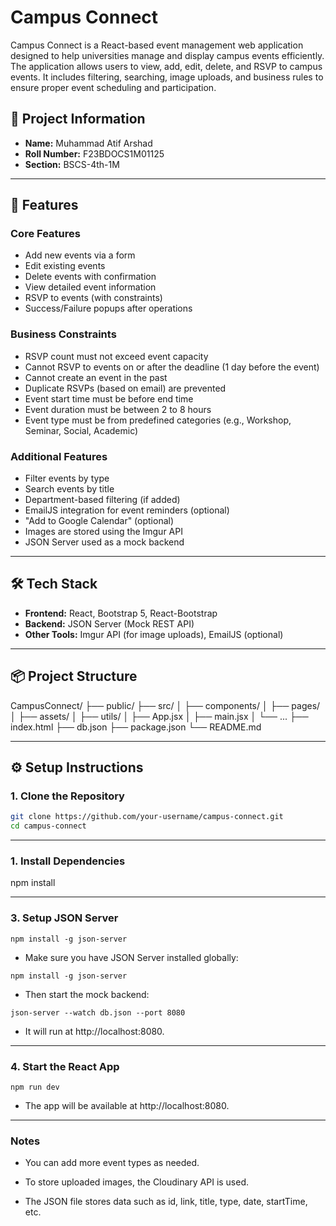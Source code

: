 # Campus Connect

Campus Connect is a React-based event management web application designed to help universities manage and display campus events efficiently. The application allows users to view, add, edit, delete, and RSVP to campus events. It includes filtering, searching, image uploads, and business rules to ensure proper event scheduling and participation.

## 👤 Project Information

- **Name:** Muhammad Atif Arshad  
- **Roll Number:** F23BDOCS1M01125  
- **Section:** BSCS-4th-1M  

---

## 🚀 Features

### Core Features
- Add new events via a form
- Edit existing events
- Delete events with confirmation
- View detailed event information
- RSVP to events (with constraints)
- Success/Failure popups after operations

### Business Constraints
- RSVP count must not exceed event capacity
- Cannot RSVP to events on or after the deadline (1 day before the event)
- Cannot create an event in the past
- Duplicate RSVPs (based on email) are prevented
- Event start time must be before end time
- Event duration must be between 2 to 8 hours
- Event type must be from predefined categories (e.g., Workshop, Seminar, Social, Academic)

### Additional Features
- Filter events by type
- Search events by title
- Department-based filtering (if added)
- EmailJS integration for event reminders (optional)
- "Add to Google Calendar" (optional)
- Images are stored using the Imgur API
- JSON Server used as a mock backend

---

## 🛠️ Tech Stack

- **Frontend:** React, Bootstrap 5, React-Bootstrap
- **Backend:** JSON Server (Mock REST API)
- **Other Tools:** Imgur API (for image uploads), EmailJS (optional)

---

## 📦 Project Structure

CampusConnect/
├── public/
├── src/
│ ├── components/
│ ├── pages/
│ ├── assets/
│ ├── utils/
│ ├── App.jsx
│ ├── main.jsx
│ └── ...
├── index.html
├── db.json
├── package.json
└── README.md

---

## ⚙️ Setup Instructions

### 1. Clone the Repository

```bash
git clone https://github.com/your-username/campus-connect.git
cd campus-connect
```

---

### 1. Install Dependencies

npm install

---

### 3. Setup JSON Server

```npm install -g json-server```

- Make sure you have JSON Server installed globally:

```npm install -g json-server```

- Then start the mock backend:

```json-server --watch db.json --port 8080```

- It will run at http://localhost:8080.

---

### 4. Start the React App

```npm run dev```

- The app will be available at http://localhost:8080.

---

### Notes

- You can add more event types as needed.

- To store uploaded images, the Cloudinary API is used.

- The JSON file stores data such as id, link, title, type, date, startTime, etc.
